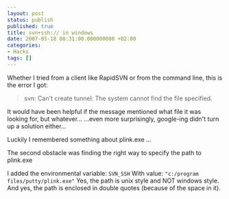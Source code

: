 ```yaml
---
layout: post
status: publish
published: true
title: svn+ssh:// in windows
date: 2007-05-18 08:31:00.000000000 +02:00
categories:
- Hacks
tags: []
---
```

Whether I tried from a client like RapidSVN or from the command line, this is the error I got:

<blockquote>svn: Can't create tunnel: The system cannot find the file specified.</blockquote>

It would have been helpful if the message mentioned what file it was looking for, but whatever...
...even more surprisingly, google-ing didn't turn up a solution either...

Luckily I remembered something about plink.exe ...

The second obstacle was finding the right way to specify the path to plink.exe

I added the environmental variable: `SVN_SSH`
With value: `"c:/program files/putty/plink.exe"`
Yes, the path is unix style and NOT windows style.
And yes, the path is enclosed in double quotes (because of the space in it).
